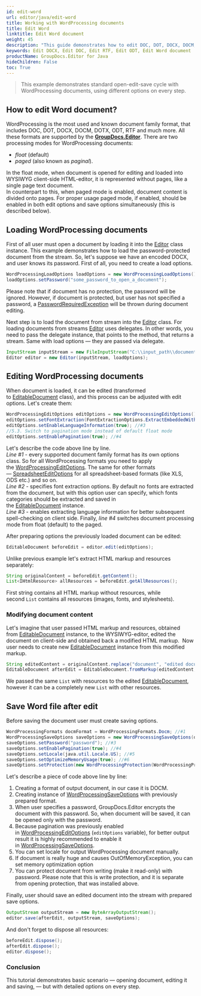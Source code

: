 ```yaml
---
id: edit-word
url: editor/java/edit-word
title: Working with WordProcessing documents
title: Edit Word 
linktitle: Edit Word document
weight: 45
description: "This guide demonstrates how to edit DOC, DOT, DOCX, DOCM, DOTX, ODT, RTF documents with font extraction, different pagination modes and many other powerful features of GroupDocs.Editor for Java."
keywords: Edit DOCX, Edit DOC, Edit RTF, Edit ODT, Edit Word document
productName: GroupDocs.Editor for Java
hideChildren: False
toc: True
---
```

> This example demonstrates standard open-edit-save cycle with WordProcessing documents, using different options on every step.

## How to edit Word document?

WordProcessing is the most used and known document family format, that includes DOC, DOT, DOCX, DOCM, DOTX, ODT, RTF and much more. All these formats are supported by the [**GroupDocs.Editor**](https://products.groupdocs.com/editor/java).
There are two processing modes for WordProcessing documents:

* *float* (default)
* *paged* (also known as *paginal*).

In the float mode, when document is opened for editing and loaded into WYSIWYG client-side HTML-editor, it is represented without pages, like a single page text document.  
In counterpart to this, when paged mode is enabled, document content is divided onto pages. For proper usage paged mode, if enabled, should be enabled in both edit options and save options simultaneously (this is described below).

## Loading WordProcessing documents

First of all user must open a document by loading it into the [Editor](https://apireference.groupdocs.com/editor/java/com.groupdocs.editor/editor) class instance. This example demonstrates how to load the password-protected document from the stream. So, let's suppose we have an encoded DOCX, and user knows its password. First of all, you need to create a load options.

```java
WordProcessingLoadOptions loadOptions = new WordProcessingLoadOptions();
loadOptions.setPassword("some_password_to_open_a_document");
```

Please note that if document has no protection, the password will be ignored. However, if document is protected, but user has not specified a password, a [PasswordRequiredException](https://apireference.groupdocs.com/editor/java/com.groupdocs.editor/passwordrequiredexception) will be thrown during document editing.

Next step is to load the document from stream into the [Editor](https://apireference.groupdocs.com/editor/java/com.groupdocs.editor/editor) class. For loading documents from streams [Editor](https://apireference.groupdocs.com/editor/java/com.groupdocs.editor/editor) uses delegates. In other words, you need to pass the delegate instance, that points to the method, that returns a stream.
Same with load options — they are passed via delegate.

```java
InputStream inputStream = new FileInputStream("C:\\input_path\\document.docx");
Editor editor = new Editor(inputStream, loadOptions);
```

## Editing WordProcessing documents

When document is loaded, it can be edited (transformed to [EditableDocument](https://apireference.groupdocs.com/editor/java/com.groupdocs.editor/editabledocument) class), and this process can be adjusted with edit options. Let's create them:

```java
WordProcessingEditOptions editOptions = new WordProcessingEditOptions(); //#1
editOptions.setFontExtraction(FontExtractionOptions.ExtractEmbeddedWithoutSystem); //#2
editOptions.setEnableLanguageInformation(true); //#3
//5.3. Switch to pagination mode instead of default float mode
editOptions.setEnablePagination(true); //#4
```

Let's describe the code above line by line.   
*Line #1* - every supported document family format has its own options class. So for all WordProcessing formats you need to apply the [WordProcessingEditOptions](https://apireference.groupdocs.com/editor/java/com.groupdocs.editor.options/wordprocessingeditoptions). The same for other formats — [SpreadsheetEditOptions](https://apireference.groupdocs.com/editor/java/com.groupdocs.editor.options/spreadsheeteditoptions) for all spreadsheet-based formats (like XLS, ODS etc.) and so on.  
*Line #2* - specifies font extraction options. By default no fonts are extracted from the document, but with this option user can specify, which fonts categories should be extracted and saved in the [EditableDocument](https://apireference.groupdocs.com/editor/java/com.groupdocs.editor/editabledocument) instance.   
*Line #3* - enables extracting language information for better subsequent spell-checking on client side. Finally, *line #4* switches document processing mode from float (default) to the paged.

After preparing options the previously loaded document can be edited:

```java
EditableDocument beforeEdit = editor.edit(editOptions);
```

Unlike previous example let's extract HTML markup and resources separately:

```java
String originalContent = beforeEdit.getContent();
List<IHtmlResource> allResources = beforeEdit.getAllResources();
```

First string contains all HTML markup without resources, while second `List` contains all resources (images, fonts, and stylesheets).

### Modifying document content

Let's imagine that user passed HTML markup and resources, obtained from [EditableDocument](https://apireference.groupdocs.com/editor/java/com.groupdocs.editor/editabledocument) instance, to the WYSIWYG-editor, edited the document on client-side and obtained back a modified HTML markup.  
Now user needs to create new [EditableDocument](https://apireference.groupdocs.com/editor/java/com.groupdocs.editor/editabledocument) instance from this modified markup.

```java
String editedContent = originalContent.replace("document", "edited document");
EditableDocument afterEdit = EditableDocument.fromMarkup(editedContent, allResources);
```

We passed the same `List` with resources to the edited [EditableDocument](https://apireference.groupdocs.com/editor/java/com.groupdocs.editor/editabledocument), however it can be a completely new `List` with other resources.

## Save Word file after edit

Before saving the document user must create saving options.

```java
WordProcessingFormats docmFormat = WordProcessingFormats.Docm; //#1
WordProcessingSaveOptions saveOptions = new WordProcessingSaveOptions(docmFormat); //#2
saveOptions.setPassword("password"); //#3
saveOptions.setEnablePagination(true); //#4
saveOptions.setLocale(java.util.Locale.US); //#5
saveOptions.setOptimizeMemoryUsage(true); //#6
saveOptions.setProtection(new WordProcessingProtection(WordProcessingProtectionType.ReadOnly, "write_password")); //#7
```

Let's describe a piece of code above line by line:

1. Creating a format of output document, in our case it is DOCM.
2. Creating instance of [WordProcessingSaveOptions](https://apireference.groupdocs.com/editor/java/com.groupdocs.editor.options/wordprocessingsaveoptions) with previously prepared format.
3. When user specifies a password, GroupDocs.Editor encrypts the document with this password. So, when document will be saved, it can be opened only with the password.
4. Because pagination was previously enabled in [WordProcessingEditOptions](https://apireference.groupdocs.com/editor/java/com.groupdocs.editor.options/wordprocessingeditoptions) (`editOptions` variable), for better output result it is highly recommended to enable it in [WordProcessingSaveOptions](https://apireference.groupdocs.com/editor/java/com.groupdocs.editor.options/wordprocessingsaveoptions).
5. You can set locale for output WordProcessing document manually.
6. If document is really huge and causes OutOfMemoryException, you can set memory optimization option
7. You can protect document from writing (make it read-only) with password. Please note that this is write protection, and it is separate from opening protection, that was installed above.

Finally, user should save an edited document into the stream with prepared save options.

```java
OutputStream outputStream = new ByteArrayOutputStream();
editor.save(afterEdit, outputStream, saveOptions);
```

And don't forget to dispose all resources:

```java
beforeEdit.dispose();
afterEdit.dispose();
editor.dispose();
```

### Conclusion

This tutorial demonstrates basic scenario — opening document, editing it and saving, — but with detailed options on every step.
